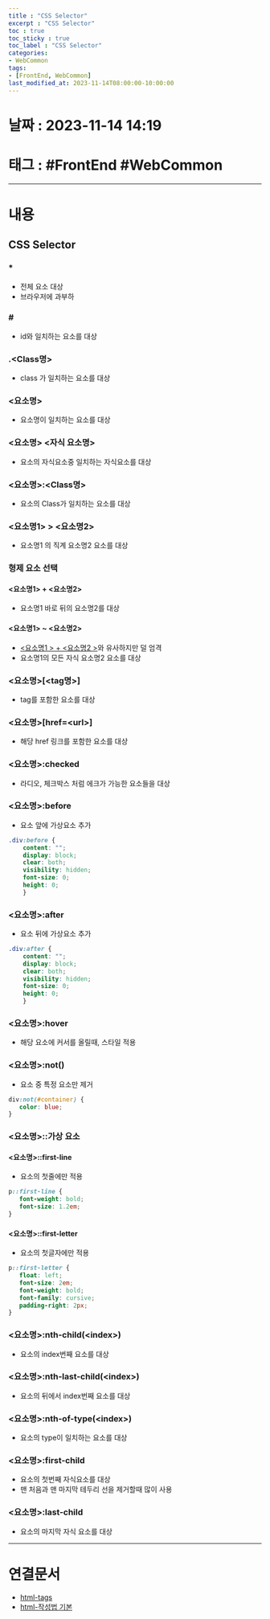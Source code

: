 ```yaml
---
title : "CSS Selector"
excerpt : "CSS Selector"
toc : true
toc_sticky : true
toc_label : "CSS Selector"
categories:
- WebCommon
tags:
- [FrontEnd, WebCommon]
last_modified_at: 2023-11-14T08:00:00-10:00:00
---
```


# 날짜 : 2023-11-14 14:19

# 태그 : #FrontEnd #WebCommon
---

# 내용

## CSS Selector

### \*
- 전체 요소 대상
- 브라우저에 과부하

### \#
- id와 일치하는 요소를 대상

### .\<Class명\>
- class 가 일치하는 요소를 대상

### \<요소명\>
- 요소명이 일치하는 요소를 대상

### \<요소명\> \<자식 요소명\>
- 요소의 자식요소중 일치하는 자식요소를 대상

### \<요소명\>:\<Class명\>
- 요소의 Class가 일치하는 요소를 대상

### \<요소명1\> \> \<요소명2\>
- 요소명1 의 직계 요소명2 요소를 대상

### 형제 요소 선택

#### \<요소명1\> + \<요소명2\>
- 요소명1 바로 뒤의 요소명2를 대상

#### \<요소명1\> ~ <요소명2>
- [<요소명1 > + <요소명2 >](#요소명1---요소명2-)와 유사하지만 덜 엄격
- 요소명1의 모든 자식 요소명2 요소를 대상

### \<요소명\>\[\<tag명>\]
- tag를 포함한 요소를 대상

### \<요소명\>\[href=\<url\>\]
- 해당 href 링크를 포함한 요소를 대상

### <요소명>:checked
- 라디오, 체크박스 처럼 에크가 가능한 요소들을 대상

### <요소명>:before
- 요소 앞에 가상요소 추가

```css
.div:before {
    content: "";
    display: block;
    clear: both;
    visibility: hidden;
    font-size: 0;
    height: 0;
    }
```

### <요소명>:after
- 요소 뒤에 가상요소 추가

```css
.div:after {
    content: "";
    display: block;
    clear: both;
    visibility: hidden;
    font-size: 0;
    height: 0;
    }
```

### <요소명>:hover
- 해당 요소에 커서를 올릴때, 스타일 적용

### <요소명>:not()
- 요소 중 특정 요소만 제거

```css
div:not(#container) {
   color: blue;
}
```

### <요소명>::가상 요소

#### <요소명>::first-line
- 요소의 첫줄에만 적용

```css
p::first-line {
   font-weight: bold;
   font-size: 1.2em;
}
```

#### <요소명>::first-letter
- 요소의 첫글자에만 적용

```css
p::first-letter {
   float: left;
   font-size: 2em;
   font-weight: bold;
   font-family: cursive;
   padding-right: 2px;
}
```

### <요소명>:nth-child(\<index\>)
- 요소의 index번째 요소를 대상

### <요소명>:nth-last-child(\<index\>)
- 요소의 뒤에서 index번째 요소를 대상

### <요소명>:nth-of-type(\<index\>)
- 요소의 type이 일치하는 요소를 대상

### <요소명>:first-child
- 요소의 첫번째 자식요소를 대상
- 맨 처음과 맨 마지막 테두리 선을 제거할때 많이 사용

### <요소명>:last-child
- 요소의 마지막 자식 요소를 대상

---

# 연결문서
- [html-tags](../../webcommon/webcommon-html-tags)
- [html-작성법 기본](../../webcommon/webcommon-html-작성법-기본)